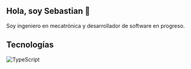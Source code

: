 ## Hola, soy Sebastian 👋

Soy ingeniero en mecatrónica y desarrollador de software en progreso.

## Tecnologías

![TypeScript](https://img.shields.io/badge/-TypeScript-007ACC?logo=typescript&logoColor=white&style=flat-square&color=007ACC)

<!--
**Perrony203/Perrony203** is a ✨ _special_ ✨ repository because its `README.md` (this file) appears on your GitHub profile.

Here are some ideas to get you started:

- 🔭 I’m currently working on ...
- 🌱 I’m currently learning ...
- 👯 I’m looking to collaborate on ...
- 🤔 I’m looking for help with ...
- 💬 Ask me about ...
- 📫 How to reach me: ...
- 😄 Pronouns: ...
- ⚡ Fun fact: ...
-->
